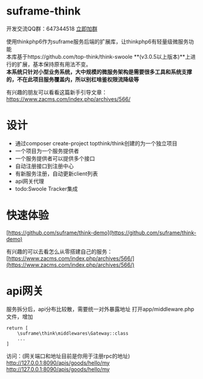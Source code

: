 # suframe-think
开发交流QQ群：647344518   [立即加群](http://shang.qq.com/wpa/qunwpa?idkey=83a58116f995c9f83af6dc2b4ea372e38397349c8f1973d8c9827e4ae4d9f50e)

使用thinkphp6作为suframe服务后端的扩展库，让thinkphp6有轻量级微服务功能    
本库基于https://github.com/top-think/think-swoole **(v3.0.5以上版本)**上进行的扩展，基本保持原有用法不变。   
**本系统只针对小型业务系统，大中规模的微服务架构是需要很多工具和系统支撑的，不在此项目服务覆盖内，所以别杠啥鉴权限流降级等**


有兴趣的朋友可以看看这篇新手引导文章：https://www.zacms.com/index.php/archives/566/

# 设计
- 通过composer create-project topthink/think创建的为一个独立项目
- 一个项目为一个服务提供者
- 一个服务提供者可以提供多个接口
- 自动注册接口到注册中心
- 有新服务注册，自动更新client列表
- api网关代理
- todo:Swoole Tracker集成

# 快速体验

[https://github.com/suframe/think-demo](https://github.com/suframe/think-demo)

有兴趣的可以去看怎么从零搭建自己的服务：[https://www.zacms.com/index.php/archives/566/](https://www.zacms.com/index.php/archives/566/)

# api网关
服务拆分后，api分布比较散，需要统一对外暴露地址
打开app/middleware.php文件，增加
```
return [
    \suframe\think\middlewares\Gateway::class
    ...
]
```
访问：(网关端口和地址目前是你用于注册rpc的地址)
http://127.0.0.1:8090/apis/goods/hello/my
http://127.0.0.1:8090/apis/goods/hello/my













